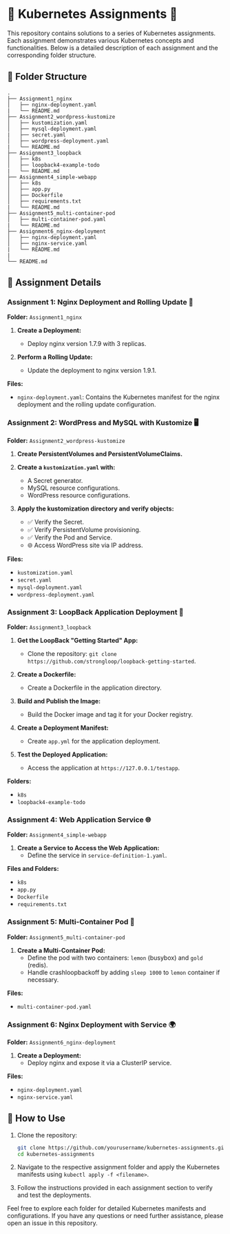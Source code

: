 # 🌟 Kubernetes Assignments 🌟

This repository contains solutions to a series of Kubernetes assignments. Each assignment demonstrates various Kubernetes concepts and functionalities. Below is a detailed description of each assignment and the corresponding folder structure.

## 📂 Folder Structure

```
.
├── Assignment1_nginx
│   ├── nginx-deployment.yaml
|   └── README.md
├── Assignment2_wordpress-kustomize
│   ├── kustomization.yaml
│   ├── mysql-deployment.yaml
|   ├── secret.yaml
│   ├── wordpress-deployment.yaml
|   └── README.md
├── Assignment3_loopback
│   ├── k8s
│   ├── loopback4-example-todo
|   └── README.md
├── Assignment4_simple-webapp
│   ├── k8s
│   ├── app.py
│   ├── Dockerfile
│   ├── requirements.txt
|   └── README.md
├── Assignment5_multi-container-pod
│   ├── multi-container-pod.yaml
|   └── README.md
├── Assignment6_nginx-deployment
│   ├── nginx-deployment.yaml
│   ├── nginx-service.yaml
|   └── README.md
|
└── README.md
```

## 📜 Assignment Details

### Assignment 1: Nginx Deployment and Rolling Update 🚀

**Folder:** `Assignment1_nginx`

1. **Create a Deployment:**
   - Deploy nginx version 1.7.9 with 3 replicas.

2. **Perform a Rolling Update:**
   - Update the deployment to nginx version 1.9.1.

**Files:**
- `nginx-deployment.yaml`: Contains the Kubernetes manifest for the nginx deployment and the rolling update configuration.

### Assignment 2: WordPress and MySQL with Kustomize 🖥️

**Folder:** `Assignment2_wordpress-kustomize`

1. **Create PersistentVolumes and PersistentVolumeClaims.**
2. **Create a `kustomization.yaml` with:**
   - A Secret generator.
   - MySQL resource configurations.
   - WordPress resource configurations.

3. **Apply the kustomization directory and verify objects:**
   - ✅ Verify the Secret.
   - ✅ Verify PersistentVolume provisioning.
   - ✅ Verify the Pod and Service.
   - 🌐 Access WordPress site via IP address.

**Files:**
- `kustomization.yaml`
- `secret.yaml`
- `mysql-deployment.yaml`
- `wordpress-deployment.yaml`

### Assignment 3: LoopBack Application Deployment 🔄

**Folder:** `Assignment3_loopback`

1. **Get the LoopBack "Getting Started" App:**
   - Clone the repository: `git clone https://github.com/strongloop/loopback-getting-started`.

2. **Create a Dockerfile:**
   - Create a Dockerfile in the application directory.

3. **Build and Publish the Image:**
   - Build the Docker image and tag it for your Docker registry.

4. **Create a Deployment Manifest:**
   - Create `app.yml` for the application deployment.

5. **Test the Deployed Application:**
   - Access the application at `https://127.0.0.1/testapp`.

**Folders:**
- `k8s`
- `loopback4-example-todo`

### Assignment 4: Web Application Service 🌐

**Folder:** `Assignment4_simple-webapp`

1. **Create a Service to Access the Web Application:**
   - Define the service in `service-definition-1.yaml`.

**Files and Folders:**
- `k8s`
- `app.py`
- `Dockerfile`
- `requirements.txt`

### Assignment 5: Multi-Container Pod 🐳

**Folder:** `Assignment5_multi-container-pod`

1. **Create a Multi-Container Pod:**
   - Define the pod with two containers: `lemon` (busybox) and `gold` (redis).
   - Handle crashloopbackoff by adding `sleep 1000` to `lemon` container if necessary.

**Files:**
- `multi-container-pod.yaml`

### Assignment 6: Nginx Deployment with Service 🌍

**Folder:** `Assignment6_nginx-deployment`

1. **Create a Deployment:**
   - Deploy nginx and expose it via a ClusterIP service.

**Files:**
- `nginx-deployment.yaml`
- `nginx-service.yaml`


## 🚀 How to Use

1. Clone the repository:
   ```sh
   git clone https://github.com/yourusername/kubernetes-assignments.git
   cd kubernetes-assignments
   ```

2. Navigate to the respective assignment folder and apply the Kubernetes manifests using `kubectl apply -f <filename>`.

3. Follow the instructions provided in each assignment section to verify and test the deployments.

Feel free to explore each folder for detailed Kubernetes manifests and configurations. If you have any questions or need further assistance, please open an issue in this repository.
